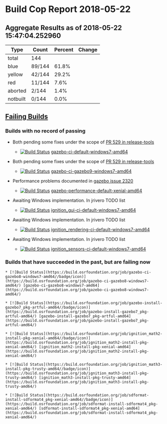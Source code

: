 # Build Cop Report 2018-05-22

## Aggregate Results as of 2018-05-22 15:47:04.252960

| Type | Count | Percent | Change |
|--|--|--|--|
| total | 144 | |  |
| blue | 89/144 | 61.8% |  |
| yellow | 42/144 | 29.2% |  |
| red | 11/144 | 7.6% |  |
| aborted | 2/144 | 1.4% |  |
| notbuilt | 0/144 | 0.0% |  |

## [Failing Builds](https://build.osrfoundation.org/view/main/view/BuildCopFail/)


### Builds with no record of passing


* Both pending some fixes under the scope of [PR 529 in release-tools](https://bitbucket.org/osrf/release-tools/pull-requests/529/fix-windows-gazebo-build/diff)

    * [![Build Status](https://build.osrfoundation.org/job/gazebo-ci-default-windows7-amd64//badge/icon)](https://build.osrfoundation.org/job/gazebo-ci-default-windows7-amd64/) [gazebo-ci-default-windows7-amd64](https://build.osrfoundation.org/job/gazebo-ci-default-windows7-amd64/)


* Both pending some fixes under the scope of [PR 529 in release-tools](https://bitbucket.org/osrf/release-tools/pull-requests/529/fix-windows-gazebo-build/diff)

    * [![Build Status](https://build.osrfoundation.org/job/gazebo-ci-gazebo9-windows7-amd64//badge/icon)](https://build.osrfoundation.org/job/gazebo-ci-gazebo9-windows7-amd64/) [gazebo-ci-gazebo9-windows7-amd64](https://build.osrfoundation.org/job/gazebo-ci-gazebo9-windows7-amd64/)


* Performance problems documented in [gazebo issue 2320](https://bitbucket.org/osrf/gazebo/issues/2320/performance_transport_stress-test-times)

    * [![Build Status](https://build.osrfoundation.org/job/gazebo-performance-default-xenial-amd64//badge/icon)](https://build.osrfoundation.org/job/gazebo-performance-default-xenial-amd64/) [gazebo-performance-default-xenial-amd64](https://build.osrfoundation.org/job/gazebo-performance-default-xenial-amd64/)


* Awaiting Windows implementation. In jrivero TODO list

    * [![Build Status](https://build.osrfoundation.org/job/ignition_gui-ci-default-windows7-amd64//badge/icon)](https://build.osrfoundation.org/job/ignition_gui-ci-default-windows7-amd64/) [ignition_gui-ci-default-windows7-amd64](https://build.osrfoundation.org/job/ignition_gui-ci-default-windows7-amd64/)


* Awaiting Windows implementation. In jrivero TODO list

    * [![Build Status](https://build.osrfoundation.org/job/ignition_rendering-ci-default-windows7-amd64//badge/icon)](https://build.osrfoundation.org/job/ignition_rendering-ci-default-windows7-amd64/) [ignition_rendering-ci-default-windows7-amd64](https://build.osrfoundation.org/job/ignition_rendering-ci-default-windows7-amd64/)


* Awaiting Windows implementation. In jrivero TODO list

    * [![Build Status](https://build.osrfoundation.org/job/ignition_sensors-ci-default-windows7-amd64//badge/icon)](https://build.osrfoundation.org/job/ignition_sensors-ci-default-windows7-amd64/) [ignition_sensors-ci-default-windows7-amd64](https://build.osrfoundation.org/job/ignition_sensors-ci-default-windows7-amd64/)


### Builds that have succeeded in the past, but are failing now

    * [![Build Status](https://build.osrfoundation.org/job/gazebo-ci-gazebo8-windows7-amd64//badge/icon)](https://build.osrfoundation.org/job/gazebo-ci-gazebo8-windows7-amd64/) [gazebo-ci-gazebo8-windows7-amd64](https://build.osrfoundation.org/job/gazebo-ci-gazebo8-windows7-amd64/)

    * [![Build Status](https://build.osrfoundation.org/job/gazebo-install-gazebo7_pkg-artful-amd64//badge/icon)](https://build.osrfoundation.org/job/gazebo-install-gazebo7_pkg-artful-amd64/) [gazebo-install-gazebo7_pkg-artful-amd64](https://build.osrfoundation.org/job/gazebo-install-gazebo7_pkg-artful-amd64/)

    * [![Build Status](https://build.osrfoundation.org/job/ignition_math2-install-pkg-xenial-amd64//badge/icon)](https://build.osrfoundation.org/job/ignition_math2-install-pkg-xenial-amd64/) [ignition_math2-install-pkg-xenial-amd64](https://build.osrfoundation.org/job/ignition_math2-install-pkg-xenial-amd64/)

    * [![Build Status](https://build.osrfoundation.org/job/ignition_math3-install-pkg-trusty-amd64//badge/icon)](https://build.osrfoundation.org/job/ignition_math3-install-pkg-trusty-amd64/) [ignition_math3-install-pkg-trusty-amd64](https://build.osrfoundation.org/job/ignition_math3-install-pkg-trusty-amd64/)

    * [![Build Status](https://build.osrfoundation.org/job/sdformat-install-sdformat4_pkg-xenial-amd64//badge/icon)](https://build.osrfoundation.org/job/sdformat-install-sdformat4_pkg-xenial-amd64/) [sdformat-install-sdformat4_pkg-xenial-amd64](https://build.osrfoundation.org/job/sdformat-install-sdformat4_pkg-xenial-amd64/)